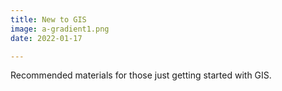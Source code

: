 ```yaml
---
title: New to GIS
image: a-gradient1.png
date: 2022-01-17

---
```


Recommended materials for those just getting started with GIS.